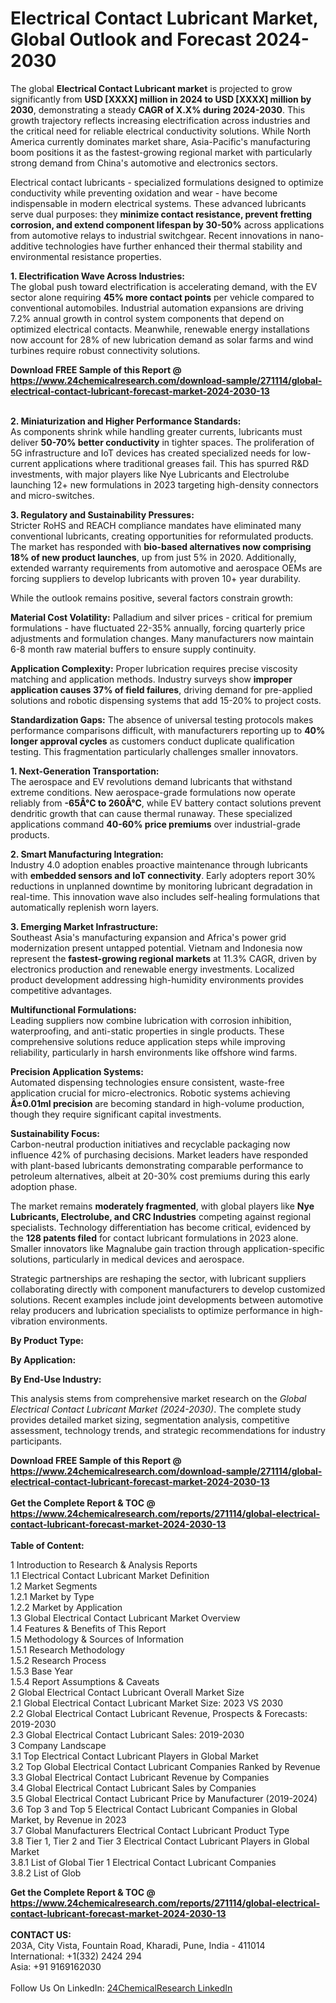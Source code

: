 <h1>Electrical Contact Lubricant Market, Global Outlook and Forecast 2024-2030</h1><p>The global <strong>Electrical Contact Lubricant market</strong> is projected to grow significantly from <strong>USD [XXXX] million in 2024 to USD [XXXX] million by 2030</strong>, demonstrating a steady <strong>CAGR of X.X% during 2024-2030</strong>. This growth trajectory reflects increasing electrification across industries and the critical need for reliable electrical conductivity solutions. While North America currently dominates market share, Asia-Pacific's manufacturing boom positions it as the fastest-growing regional market with particularly strong demand from China's automotive and electronics sectors.</p><p>Electrical contact lubricants - specialized formulations designed to optimize conductivity while preventing oxidation and wear - have become indispensable in modern electrical systems. These advanced lubricants serve dual purposes: they <strong>minimize contact resistance, prevent fretting corrosion, and extend component lifespan by 30-50%</strong> across applications from automotive relays to industrial switchgear. Recent innovations in nano-additive technologies have further enhanced their thermal stability and environmental resistance properties.</p><p><strong>1. Electrification Wave Across Industries:</strong><br>
The global push toward electrification is accelerating demand, with the EV sector alone requiring <strong>45% more contact points</strong> per vehicle compared to conventional automobiles. Industrial automation expansions are driving 7.2% annual growth in control system components that depend on optimized electrical contacts. Meanwhile, renewable energy installations now account for 28% of new lubrication demand as solar farms and wind turbines require robust connectivity solutions.</p><div><b>Download FREE Sample of this Report @ 
            <a href="https://www.24chemicalresearch.com/download-sample/271114/global-electrical-contact-lubricant-forecast-market-2024-2030-13">
            https://www.24chemicalresearch.com/download-sample/271114/global-electrical-contact-lubricant-forecast-market-2024-2030-13</a></b></div><br><p><strong>2. Miniaturization and Higher Performance Standards:</strong><br>
As components shrink while handling greater currents, lubricants must deliver <strong>50-70% better conductivity</strong> in tighter spaces. The proliferation of 5G infrastructure and IoT devices has created specialized needs for low-current applications where traditional greases fail. This has spurred R&amp;D investments, with major players like Nye Lubricants and Electrolube launching 12+ new formulations in 2023 targeting high-density connectors and micro-switches.</p><p><strong>3. Regulatory and Sustainability Pressures:</strong><br>
Stricter RoHS and REACH compliance mandates have eliminated many conventional lubricants, creating opportunities for reformulated products. The market has responded with <strong>bio-based alternatives now comprising 18% of new product launches</strong>, up from just 5% in 2020. Additionally, extended warranty requirements from automotive and aerospace OEMs are forcing suppliers to develop lubricants with proven 10+ year durability.</p><p>While the outlook remains positive, several factors constrain growth:</p><p><strong>Material Cost Volatility:</strong> Palladium and silver prices - critical for premium formulations - have fluctuated 22-35% annually, forcing quarterly price adjustments and formulation changes. Many manufacturers now maintain 6-8 month raw material buffers to ensure supply continuity.</p><p><strong>Application Complexity:</strong> Proper lubrication requires precise viscosity matching and application methods. Industry surveys show <strong>improper application causes 37% of field failures</strong>, driving demand for pre-applied solutions and robotic dispensing systems that add 15-20% to project costs.</p><p><strong>Standardization Gaps:</strong> The absence of universal testing protocols makes performance comparisons difficult, with manufacturers reporting up to <strong>40% longer approval cycles</strong> as customers conduct duplicate qualification testing. This fragmentation particularly challenges smaller innovators.</p><p><strong>1. Next-Generation Transportation:</strong><br>
The aerospace and EV revolutions demand lubricants that withstand extreme conditions. New aerospace-grade formulations now operate reliably from <strong>-65Â°C to 260Â°C</strong>, while EV battery contact solutions prevent dendritic growth that can cause thermal runaway. These specialized applications command <strong>40-60% price premiums</strong> over industrial-grade products.</p><p><strong>2. Smart Manufacturing Integration:</strong><br>
Industry 4.0 adoption enables proactive maintenance through lubricants with <strong>embedded sensors and IoT connectivity</strong>. Early adopters report 30% reductions in unplanned downtime by monitoring lubricant degradation in real-time. This innovation wave also includes self-healing formulations that automatically replenish worn layers.</p><p><strong>3. Emerging Market Infrastructure:</strong><br>
Southeast Asia's manufacturing expansion and Africa's power grid modernization present untapped potential. Vietnam and Indonesia now represent the <strong>fastest-growing regional markets</strong> at 11.3% CAGR, driven by electronics production and renewable energy investments. Localized product development addressing high-humidity environments provides competitive advantages.</p><p><strong>Multifunctional Formulations:</strong><br>
	Leading suppliers now combine lubrication with corrosion inhibition, waterproofing, and anti-static properties in single products. These comprehensive solutions reduce application steps while improving reliability, particularly in harsh environments like offshore wind farms.</p><p><strong>Precision Application Systems:</strong><br>
	Automated dispensing technologies ensure consistent, waste-free application crucial for micro-electronics. Robotic systems achieving <strong>Â±0.01ml precision</strong> are becoming standard in high-volume production, though they require significant capital investments.</p><p><strong>Sustainability Focus:</strong><br>
	Carbon-neutral production initiatives and recyclable packaging now influence 42% of purchasing decisions. Market leaders have responded with plant-based lubricants demonstrating comparable performance to petroleum alternatives, albeit at 20-30% cost premiums during this early adoption phase.</p><p>The market remains <strong>moderately fragmented</strong>, with global players like <strong>Nye Lubricants, Electrolube, and CRC Industries</strong> competing against regional specialists. Technology differentiation has become critical, evidenced by the <strong>128 patents filed</strong> for contact lubricant formulations in 2023 alone. Smaller innovators like Magnalube gain traction through application-specific solutions, particularly in medical devices and aerospace.</p><p>Strategic partnerships are reshaping the sector, with lubricant suppliers collaborating directly with component manufacturers to develop customized solutions. Recent examples include joint developments between automotive relay producers and lubrication specialists to optimize performance in high-vibration environments.</p><p><strong>By Product Type:</strong></p><p><strong>By Application:</strong></p><p><strong>By End-Use Industry:</strong></p><p>This analysis stems from comprehensive market research on the <em>Global Electrical Contact Lubricant Market (2024-2030)</em>. The complete study provides detailed market sizing, segmentation analysis, competitive assessment, technology trends, and strategic recommendations for industry participants.</p><div><b>Download FREE Sample of this Report @ 
            <a href="https://www.24chemicalresearch.com/download-sample/271114/global-electrical-contact-lubricant-forecast-market-2024-2030-13">
            https://www.24chemicalresearch.com/download-sample/271114/global-electrical-contact-lubricant-forecast-market-2024-2030-13</a></b></div><br><div><b>Get the Complete Report & TOC @ 
            <a href="https://www.24chemicalresearch.com/reports/271114/global-electrical-contact-lubricant-forecast-market-2024-2030-13">
            https://www.24chemicalresearch.com/reports/271114/global-electrical-contact-lubricant-forecast-market-2024-2030-13</a></b></div><br>
            <b>Table of Content:</b><p>1 Introduction to Research & Analysis Reports<br />
    1.1 Electrical Contact Lubricant Market Definition<br />
    1.2 Market Segments<br />
        1.2.1 Market by Type<br />
        1.2.2 Market by Application<br />
    1.3 Global Electrical Contact Lubricant Market Overview<br />
    1.4 Features & Benefits of This Report<br />
    1.5 Methodology & Sources of Information<br />
        1.5.1 Research Methodology<br />
        1.5.2 Research Process<br />
        1.5.3 Base Year<br />
        1.5.4 Report Assumptions & Caveats<br />
2 Global Electrical Contact Lubricant Overall Market Size<br />
    2.1 Global Electrical Contact Lubricant Market Size: 2023 VS 2030<br />
    2.2 Global Electrical Contact Lubricant Revenue, Prospects & Forecasts: 2019-2030<br />
    2.3 Global Electrical Contact Lubricant Sales: 2019-2030<br />
3 Company Landscape<br />
    3.1 Top Electrical Contact Lubricant Players in Global Market<br />
    3.2 Top Global Electrical Contact Lubricant Companies Ranked by Revenue<br />
    3.3 Global Electrical Contact Lubricant Revenue by Companies<br />
    3.4 Global Electrical Contact Lubricant Sales by Companies<br />
    3.5 Global Electrical Contact Lubricant Price by Manufacturer (2019-2024)<br />
    3.6 Top 3 and Top 5 Electrical Contact Lubricant Companies in Global Market, by Revenue in 2023<br />
    3.7 Global Manufacturers Electrical Contact Lubricant Product Type<br />
    3.8 Tier 1, Tier 2 and Tier 3 Electrical Contact Lubricant Players in Global Market<br />
        3.8.1 List of Global Tier 1 Electrical Contact Lubricant Companies<br />
        3.8.2 List of Glob</p><div><b>Get the Complete Report & TOC @ 
            <a href="https://www.24chemicalresearch.com/reports/271114/global-electrical-contact-lubricant-forecast-market-2024-2030-13">
            https://www.24chemicalresearch.com/reports/271114/global-electrical-contact-lubricant-forecast-market-2024-2030-13</a></b></div><br><b>CONTACT US:</b><br>
            203A, City Vista, Fountain Road, Kharadi, Pune, India - 411014<br>
            International: +1(332) 2424 294<br>
            Asia: +91 9169162030 <br><br>
            Follow Us On LinkedIn: <a href="https://www.linkedin.com/company/24chemicalresearch/">24ChemicalResearch LinkedIn</a>